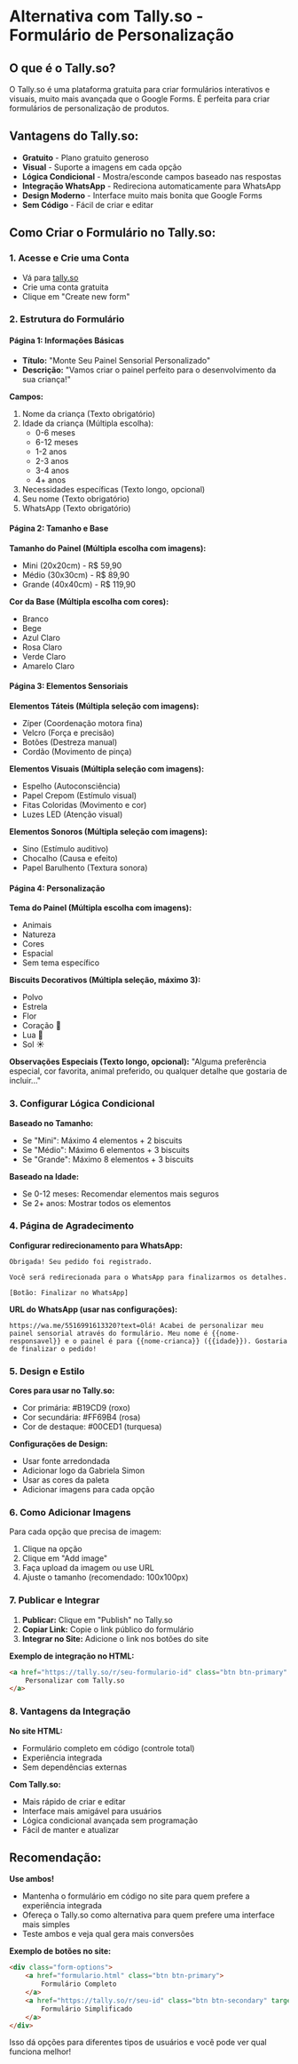 # Alternativa com Tally.so - Formulário de Personalização

## O que é o Tally.so?

O Tally.so é uma plataforma gratuita para criar formulários interativos e visuais, muito mais avançada que o Google Forms. É perfeita para criar formulários de personalização de produtos.

## Vantagens do Tally.so:

- **Gratuito** - Plano gratuito generoso
- **Visual** - Suporte a imagens em cada opção
- **Lógica Condicional** - Mostra/esconde campos baseado nas respostas
- **Integração WhatsApp** - Redireciona automaticamente para WhatsApp
- **Design Moderno** - Interface muito mais bonita que Google Forms
- **Sem Código** - Fácil de criar e editar

## Como Criar o Formulário no Tally.so:

### 1. Acesse e Crie uma Conta
- Vá para [tally.so](https://tally.so)
- Crie uma conta gratuita
- Clique em "Create new form"

### 2. Estrutura do Formulário

#### **Página 1: Informações Básicas**
- **Título:** "Monte Seu Painel Sensorial Personalizado"
- **Descrição:** "Vamos criar o painel perfeito para o desenvolvimento da sua criança!"

**Campos:**
1. Nome da criança (Texto obrigatório)
2. Idade da criança (Múltipla escolha):
   - 0-6 meses
   - 6-12 meses
   - 1-2 anos
   - 2-3 anos
   - 3-4 anos
   - 4+ anos
3. Necessidades específicas (Texto longo, opcional)
4. Seu nome (Texto obrigatório)
5. WhatsApp (Texto obrigatório)

#### **Página 2: Tamanho e Base**
**Tamanho do Painel (Múltipla escolha com imagens):**
- Mini (20x20cm) - R$ 59,90
- Médio (30x30cm) - R$ 89,90
- Grande (40x40cm) - R$ 119,90

**Cor da Base (Múltipla escolha com cores):**
- Branco
- Bege
- Azul Claro
- Rosa Claro
- Verde Claro
- Amarelo Claro

#### **Página 3: Elementos Sensoriais**
**Elementos Táteis (Múltipla seleção com imagens):**
- Zíper (Coordenação motora fina)
- Velcro (Força e precisão)
- Botões (Destreza manual)
- Cordão (Movimento de pinça)

**Elementos Visuais (Múltipla seleção com imagens):**
- Espelho (Autoconsciência)
- Papel Crepom (Estímulo visual)
- Fitas Coloridas (Movimento e cor)
- Luzes LED (Atenção visual)

**Elementos Sonoros (Múltipla seleção com imagens):**
- Sino (Estímulo auditivo)
- Chocalho (Causa e efeito)
- Papel Barulhento (Textura sonora)

#### **Página 4: Personalização**
**Tema do Painel (Múltipla escolha com imagens):**
- Animais
- Natureza
- Cores
- Espacial
- Sem tema específico

**Biscuits Decorativos (Múltipla seleção, máximo 3):**
- Polvo
- Estrela
- Flor
- Coração 💖
- Lua 🌙
- Sol ☀️

**Observações Especiais (Texto longo, opcional):**
"Alguma preferência especial, cor favorita, animal preferido, ou qualquer detalhe que gostaria de incluir..."

### 3. Configurar Lógica Condicional

**Baseado no Tamanho:**
- Se "Mini": Máximo 4 elementos + 2 biscuits
- Se "Médio": Máximo 6 elementos + 3 biscuits  
- Se "Grande": Máximo 8 elementos + 3 biscuits

**Baseado na Idade:**
- Se 0-12 meses: Recomendar elementos mais seguros
- Se 2+ anos: Mostrar todos os elementos

### 4. Página de Agradecimento

**Configurar redirecionamento para WhatsApp:**

```
Obrigada! Seu pedido foi registrado.

Você será redirecionada para o WhatsApp para finalizarmos os detalhes.

[Botão: Finalizar no WhatsApp]
```

**URL do WhatsApp (usar nas configurações):**
```
https://wa.me/5516991613320?text=Olá! Acabei de personalizar meu painel sensorial através do formulário. Meu nome é {{nome-responsavel}} e o painel é para {{nome-crianca}} ({{idade}}). Gostaria de finalizar o pedido!
```

### 5. Design e Estilo

**Cores para usar no Tally.so:**
- Cor primária: #B19CD9 (roxo)
- Cor secundária: #FF69B4 (rosa)
- Cor de destaque: #00CED1 (turquesa)

**Configurações de Design:**
- Usar fonte arredondada
- Adicionar logo da Gabriela Simon
- Usar as cores da paleta
- Adicionar imagens para cada opção

### 6. Como Adicionar Imagens

Para cada opção que precisa de imagem:
1. Clique na opção
2. Clique em "Add image"
3. Faça upload da imagem ou use URL
4. Ajuste o tamanho (recomendado: 100x100px)

### 7. Publicar e Integrar

1. **Publicar:** Clique em "Publish" no Tally.so
2. **Copiar Link:** Copie o link público do formulário
3. **Integrar no Site:** Adicione o link nos botões do site

**Exemplo de integração no HTML:**
```html
<a href="https://tally.so/r/seu-formulario-id" class="btn btn-primary" target="_blank">
    Personalizar com Tally.so
</a>
```

### 8. Vantagens da Integração

**No site HTML:**
- Formulário completo em código (controle total)
- Experiência integrada
- Sem dependências externas

**Com Tally.so:**
- Mais rápido de criar e editar
- Interface mais amigável para usuários
- Lógica condicional avançada sem programação
- Fácil de manter e atualizar

## Recomendação:

**Use ambos!** 
- Mantenha o formulário em código no site para quem prefere a experiência integrada
- Ofereça o Tally.so como alternativa para quem prefere uma interface mais simples
- Teste ambos e veja qual gera mais conversões

**Exemplo de botões no site:**
```html
<div class="form-options">
    <a href="formulario.html" class="btn btn-primary">
        Formulário Completo
    </a>
    <a href="https://tally.so/r/seu-id" class="btn btn-secondary" target="_blank">
        Formulário Simplificado
    </a>
</div>
```

Isso dá opções para diferentes tipos de usuários e você pode ver qual funciona melhor!

